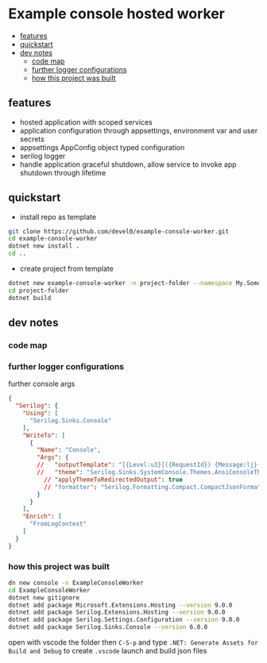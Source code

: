 # Example console hosted worker

- [features](#features)
- [quickstart](#quickstart)
- [dev notes](#dev-notes)
  - [code map](#code-map)
  - [further logger configurations](#further-logger-configurations)
  - [how this project was built](#how-this-project-was-built)

## features

- hosted application with scoped services
- application configuration through appsettings, environment var and user secrets
- appsettings AppConfig object typed configuration
- serilog logger
- handle application graceful shutdown, allow service to invoke app shutdown through lifetime

## quickstart

- install repo as template

```sh
git clone https://github.com/devel0/example-console-worker.git
cd example-console-worker
dotnet new install .
cd ..
```

- create project from template

```sh
dotnet new example-console-worker -n project-folder --namespace My.Some
cd project-folder
dotnet build
```

## dev notes

### code map


### further logger configurations

further console args

```json
{
  "Serilog": {
    "Using": [
      "Serilog.Sinks.Console"
    ],
    "WriteTo": [
      {
        "Name": "Console",
        "Args": {
        //   "outputTemplate": "[{Level:u3}]({RequestId}) {Message:lj}{NewLine}{Exception}",
        //   "theme": "Serilog.Sinks.SystemConsole.Themes.AnsiConsoleTheme::Literate, Serilog.Sinks.Console",
          // "applyThemeToRedirectedOutput": true          
          // "formatter": "Serilog.Formatting.Compact.CompactJsonFormatter, Serilog.Formatting.Compact"
        }
      }
    ],
    "Enrich": [
      "FromLogContext"
    ]
  }
}
```

### how this project was built

```sh
dn new console -n ExampleConsoleWorker
cd ExampleConsoleWorker
dotnet new gitignore
dotnet add package Microsoft.Extensions.Hosting --version 9.0.0
dotnet add package Serilog.Extensions.Hosting --version 9.0.0
dotnet add package Serilog.Settings.Configuration --version 9.0.0
dotnet add package Serilog.Sinks.Console --version 6.0.0
```

open with vscode the folder then `C-S-p` and type `.NET: Generate Assets for Build and Debug` to create `.vscode` launch and build json files